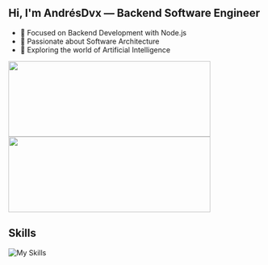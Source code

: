 <h2 align="left">Hi, I'm AndrésDvx — Backend Software Engineer</h2>

- 🔧 Focused on Backend Development with Node.js  
- 🧩 Passionate about Software Architecture  
- 🤖 Exploring the world of Artificial Intelligence


<div align="left">
   <img width="400"  height="150" src="https://github-readme-stats.vercel.app/api?username=andresdvx&include_all_commits=true&theme=tokyonight&show_icons=true&hide_border=true&count_private=true" />
   <img width="400"  height="150" src="https://github-readme-stats.vercel.app/api/top-langs/?username=andresdvx&theme=tokyonight&show_icons=true&hide_border=true&layout=compact" />
</div>

<h2>Skills</h2>

![My Skills](https://go-skill-icons.vercel.app/api/icons?i=java,ts,js,nodejs,expressjs,nestjs,py,react,zustand,jest,html,css,docker,git,railway,mongodb,mysql,sqlserver,supabase)

</br>
</br>
